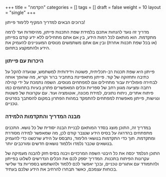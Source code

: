 +++
title = "הקדמה"
categories = []
tags = []
draft = false
weight = 10
layout = "single"
+++

ברוכים הבאים למדריך המקיף ללימוד פייתון!

מדריך זה נועד להנחות אתכם בלמידת שפת התכנות פייתון, מהיסודות ועד לרמה מתקדמת.
הוא מותאם לכל רמות הידע, בין אם אתם מתחילים ללא ידע קודם בפייתון (או בכל שפת תכנות אחרת) ובין אם אתם משתמשים מנוסים המעוניינים להעמיק את הידע ולהתמקצע בתחום.

### היכרות עם פייתון

פייתון היא שפת תכנות רב-תכליתית, פשוטה וידידותית למשתמש, שנועדה להקל על כתיבה ותחזוקה של קוד.
פייתון מתאפיינת בתחביר ברור וקריא, מה שהופך אותה לבחירה פופולרית עבור מתחילים וגם למפתחים מנוסים.
השפה נתמכת על ידי קהילה רחבה ומציעה מגוון רחב של ספריות וכלים המאפשרים פתרון בעיות בתחומים כמו פיתוח אתרים, ניתוח נתונים, למידת מכונה, אוטומציה ועוד.
עם עקרונות של פשטות ונגישות, פייתון מאפשרת למפתחים להתמקד במהות הפתרון במקום להסתבך בפרטים טכניים.

### מבנה המדריך והתקדמות הלמידה

במדריך זה, התוכן מוצג בסדר המותאם לבניית הבנה יסודית של כל נושא.
התכנים מתפתחים בהדרגה על בסיס הידע שנצבר קודם לכן, מה שמאפשר למידה מסודרת ומתקדמת.
תוך כדי התקדמות בנושאי הלימוד, נתבסס על הידע שרכשנו כדי להעמיק בנושאים שכבר נלמדו וללמוד נושאים חדשים ומורכבים יותר.

התוכן הנלמד יכסה את כל היבטי השפה המרכזיים ויבנה בסיס חזק להבנה מעמיקה של עקרונות הפיתוח בתכנות.
המדריך יספק לכם את הכלים הנדרשים לשלוט בפייתון ולהתמודד עם אתגרים טכניים, ובכך יאפשר לכם ללמוד ולהשתמש בספריות צד שלישי בכוחות עצמכם, כאשר תבחרו להרחיב את הידע שלכם בעתיד.
